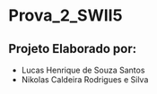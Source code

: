 # Prova_2_SWII5

## Projeto Elaborado por:
- Lucas Henrique de Souza Santos
- Nikolas Caldeira Rodrigues e Silva
